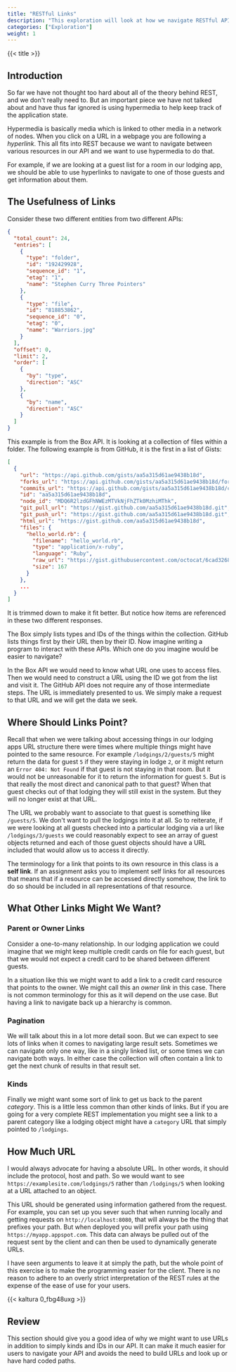 ```yaml
---
title: "RESTful Links"
description: "This exploration will look at how we navigate RESTful APIs."
categories: ["Exploration"]
weight: 1
---
```


{{< title >}}
## Introduction
So far we have not thought too hard about all of the theory behind REST, and we don't really need to. But an important piece we have not talked about and have thus far ignored is using hypermedia to help keep track of the application state.

Hypermedia is basically media which is linked to other media in a network of nodes. When you click on a URL in a webpage you are following a *hyperlink*. This all fits into REST because we want to navigate between various resources in our API and we want to use hypermedia to do that.

For example, if we are looking at a guest list for a room in our lodging app, we should be able to use hyperlinks to navigate to one of those guests and get information about them.

## The Usefulness of Links
Consider these two different entities from two different APIs:

```json
{
  "total_count": 24,
  "entries": [
    {
      "type": "folder",
      "id": "192429928",
      "sequence_id": "1",
      "etag": "1",
      "name": "Stephen Curry Three Pointers"
    },
    {
      "type": "file",
      "id": "818853862",
      "sequence_id": "0",
      "etag": "0",
      "name": "Warriors.jpg"
    }
  ],
  "offset": 0,
  "limit": 2,
  "order": [
    {
      "by": "type",
      "direction": "ASC"
    },
    {
      "by": "name",
      "direction": "ASC"
    }
  ]
}
```
This example is from the Box API. It is looking at a collection of files within a folder. The following example is from GitHub, it is the first in a list of Gists:

```json
[
  {
    "url": "https://api.github.com/gists/aa5a315d61ae9438b18d",
    "forks_url": "https://api.github.com/gists/aa5a315d61ae9438b18d/forks",
    "commits_url": "https://api.github.com/gists/aa5a315d61ae9438b18d/commits",
    "id": "aa5a315d61ae9438b18d",
    "node_id": "MDQ6R2lzdGFhNWEzMTVkNjFhZTk0MzhiMThk",
    "git_pull_url": "https://gist.github.com/aa5a315d61ae9438b18d.git",
    "git_push_url": "https://gist.github.com/aa5a315d61ae9438b18d.git",
    "html_url": "https://gist.github.com/aa5a315d61ae9438b18d",
    "files": {
      "hello_world.rb": {
        "filename": "hello_world.rb",
        "type": "application/x-ruby",
        "language": "Ruby",
        "raw_url": "https://gist.githubusercontent.com/octocat/6cad326836d38bd3a7ae/raw/db9c55113504e46fa076e7df3a04ce592e2e86d8/hello_world.rb",
        "size": 167
      }
    },
    ...
  }
]
```

It is trimmed down to make it fit better. But notice how items are referenced in these two different responses.

The Box simply lists types and IDs of the things within the collection. GitHub lists things first by their URL then by their ID. Now imagine writing a program to interact with these APIs. Which one do you imagine would be easier to navigate?

In the Box API we would need to know what URL one uses to access files. Then we would need to construct a URL using the ID we got from the list and visit it. The GitHub API does not require any of those intermediate steps. The URL is immediately presented to us. We simply make a request to that URL and we will get the data we seek.

## Where Should Links Point?
Recall that when we were talking about accessing things in our lodging apps URL structure there were times where multiple things might have pointed to the same resource. For example `/lodgings/2/guests/5` might return the data for guest `5` if they were staying in lodge `2`, or it might return an `Error 404: Not Found` if that guest is not staying in that room. But it would not be unreasonable for it to return the information for guest `5`. But is that really the most direct and canonical path to that guest? When that guest checks out of that lodging they will still exist in the system. But they will no longer exist at that URL.

The URL we probably want to associate to that guest is something like `/guests/5`. We don't want to pull the lodgings into it at all. So to reiterate, if we were looking at all guests checked into a particular lodging via a url like `/lodgings/3/guests` we could reasonably expect to see an array of guest objects returned and each of those guest objects should have a URL included that would allow us to access it directly.

The terminology for a link that points to its own resource in this class is a **self link**. If an assignment asks you to implement self links for all resources that means that if a resource can be accessed directly somehow, the link to do so should be included in all representations of that resource.

## What Other Links Might We Want?
### Parent or Owner Links
Consider a one-to-many relationship. In our lodging application we could imagine that we might keep multiple credit cards on file for each guest, but that we would not expect a credit card to be shared between different guests.

In a situation like this we might want to add a link to a credit card resource that points to the owner. We might call this an *owner link* in this case. There is not common terminology for this as it will depend on the use case. But having a link to navigate back up a hierarchy is common.

### Pagination
We will talk about this in a lot more detail soon. But we can expect to see lots of links when it comes to navigating large result sets. Sometimes we can navigate only one way, like in a singly linked list, or some times we can navigate both ways. In either case the collection will often contain a link to get the next chunk of results in that result set.

### Kinds
Finally we might want some sort of link to get us back to the parent *category*. This is a little less common than other kinds of links. But if you are going for a very complete REST implementation you might see a link to a parent category like a lodging object might have a `category` URL that simply pointed to `/lodgings`.

## How Much URL
I would always advocate for having a absolute URL. In other words, it should include the protocol, host and path. So we would want to see `https://examplesite.com/lodgings/5` rather than `/lodgings/5` when looking at a URL attached to an object.

This URL should be generated using information gathered from the request. For example, you can set up you sever such that when running locally and getting requests on `http://localhost:8080`, that will always be the thing that prefixes your path. But when deployed you will prefix your path using `https://myapp.appspot.com`. This data can always be pulled out of the request sent by the client and can then be used to dynamically generate URLs.

I have seen arguments to leave it at simply the path, but the whole point of this exercise is to make the programming easier for the client. There is no reason to adhere to an overly strict interpretation of the REST rules at the expense of the ease of use for your users.

{{< kaltura 0_fbg48uxg >}}

## Review
This section should give you a good idea of why we might want to use URLs in addition to simply kinds and IDs in our API. It can make it much easier for users to navigate your API and avoids the need to build URLs and look up or have hard coded paths.